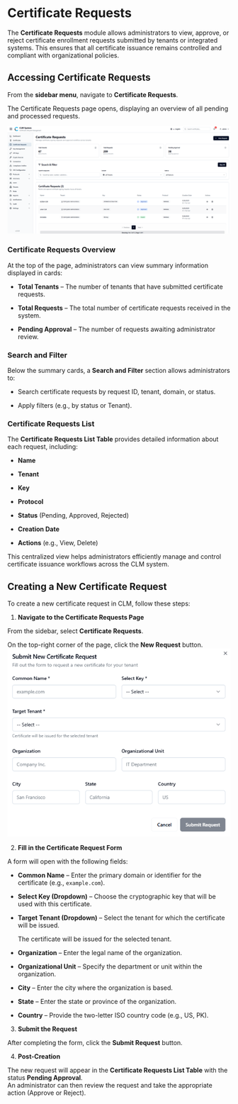 # Certificate Requests

The **Certificate Requests** module allows administrators to view, approve, or reject certificate enrollment requests submitted by tenants or integrated systems. This ensures that all certificate issuance remains controlled and compliant with organizational policies.

## Accessing Certificate Requests

From the **sidebar menu**, navigate to **Certificate Requests**.

The Certificate Requests page opens, displaying an overview of all pending and processed requests.

![Certificate Requests Page Overview](images/certificate_requests_page_overview.png)

### Certificate Requests Overview

At the top of the page, administrators can view summary information displayed in cards:

- **Total Tenants** – The number of tenants that have submitted certificate requests.
    
- **Total Requests** – The total number of certificate requests received in the system.
    
- **Pending Approval** – The number of requests awaiting administrator review.

### Search and Filter

Below the summary cards, a **Search and Filter** section allows administrators to:

- Search certificate requests by request ID, tenant, domain, or status.
    
- Apply filters (e.g., by status or Tenant).

### Certificate Requests List

The **Certificate Requests List Table** provides detailed information about each request, including:

- **Name**
    
- **Tenant**
    
- **Key**
    
- **Protocol**
    
- **Status** (Pending, Approved, Rejected)
    
- **Creation Date**
    
- **Actions** (e.g., View, Delete)
    

This centralized view helps administrators efficiently manage and control certificate issuance workflows across the CLM system.

## Creating a New Certificate Request
To create a new certificate request in CLM, follow these steps:

1. **Navigate to the Certificate Requests Page**
    

From the sidebar, select **Certificate Requests**.

On the top-right corner of the page, click the **New Request** button.
![Create Certificate Request Form](images/create_certificate_request_form.png)

2. **Fill in the Certificate Request Form**
    

A form will open with the following fields:

- **Common Name** – Enter the primary domain or identifier for the certificate (e.g., `example.com`).
    
- **Select Key (Dropdown)** – Choose the cryptographic key that will be used with this certificate.
    
- **Target Tenant (Dropdown)** – Select the tenant for which the certificate will be issued.
    
    The certificate will be issued for the selected tenant.
    
- **Organization** – Enter the legal name of the organization.
    
- **Organizational Unit** – Specify the department or unit within the organization.
    
- **City** – Enter the city where the organization is based.
    
- **State** – Enter the state or province of the organization.
    
- **Country** – Provide the two-letter ISO country code (e.g., US, PK).
    

3. **Submit the Request**
    

After completing the form, click the **Submit Request** button.

4. **Post-Creation**
    

The new request will appear in the **Certificate Requests List Table** with the status **Pending Approval**.  
An administrator can then review the request and take the appropriate action (Approve or Reject).


